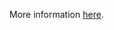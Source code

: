 More information [here](https://docs.bridgecrew.io/docs/ensure-that-virtual-machine-scale-sets-have-encryption-at-host-enabled).
